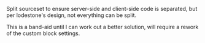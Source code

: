 Split sourceset to ensure server-side and client-side code is separated, but per lodestone's design, not everything can 
be split.

This is a band-aid until I can work out a better solution, will require a rework of the custom block settings.